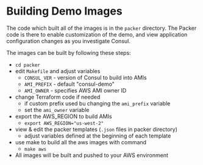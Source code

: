 # Building Demo Images

The code which built all of the images is in the `packer` directory. The Packer code is there to enable customization of the demo, and view application configuration changes as you investigate Consul.

The images can be built by following these steps:

- `cd packer`
- edit `Makefile` and adjust variables
  - `CONSUL_VER` - version of Consul to build into AMIs
  - `AMI_PREFIX` - default "consul-demo"
  - `AMI_OWNER` - specifies AWS AMI owner ID
- change Terraform code if needed
  - if custom prefix used bu changing the `ami_prefix` variable
  - set the `ami_owner` variable
- export the AWS_REGION to build AMIs
  - `export AWS_REGION="us-west-2"`
- view & edit the packer templates (`.json` files in packer directory)
  - adjust variables defined at the beginning of each template
- use make to build all the aws images with command
  - `make aws`
- All images will be built and pushed to your AWS environment
